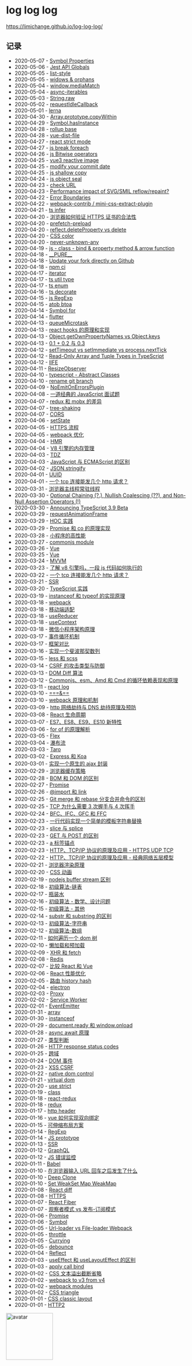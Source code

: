 # log log log

https://limichange.github.io/log-log-log/

## 记录

- 2020-05-07 - [Symbol Properties](docs/javascript/Symbol/symbol-properties.md)
- 2020-05-06 - [Jest API Globals](./Jest/jest-api-globals.md)
- 2020-05-05 - [list-style](./CSS/list-style.md)
- 2020-05-05 - [widows & orphans](./CSS/widows-orphans.md)
- 2020-05-04 - [window.mediaMatch](./javascript/mediaMatch.md)
- 2020-05-04 - [async-iterables](./javascript/async-iterables.md)
- 2020-05-03 - [String.raw](./javascript/String.raw.md)
- 2020-05-02 - [requestIdleCallback](./javascript/requestIdleCallback.md)
- 2020-05-01 - [lerna](./others/lerna.md)
- 2020-04-30 - [Array.prototype.copyWithin](./javascript/Array.prototype.copyWithin.md)
- 2020-04-29 - [Symbol.hasInstance](./javascript/Symbol.hasInstance.md)
- 2020-04-28 - [rollup base](./rollup/rollup-base.md)
- 2020-04-28 - [vue-dist-file](./vue/vue-dist-file.md)
- 2020-04-27 - [react strict mode](./react/react-strict-mode.md)
- 2020-04-27 - [js break foreach](./javascript/break-js-foreach.md)
- 2020-04-26 - [js Bitwise operators](./javascript/bitwise-operators.md)
- 2020-04-25 - [vue3 reactive image](./vue3/vue3-reactive-image.md)
- 2020-04-25 - [modify your commit date](./Git/modify-your-commit-date.md)
- 2020-04-25 - [js shallow copy](./javascript/shallow-copy.md)
- 2020-04-24 - [js object seal](./javascript/seal.md)
- 2020-04-23 - [check URL](./javascript/check%20URL.md)
- 2020-04-23 - [Performance impact of SVG/SMIL reflow/repaint?](./svg/svg-repaint-reflow.md)
- 2020-04-22 - [Error Boundaries](./react/Error%20Boundaries.md)
- 2020-04-22 - [webpack-contrib / mini-css-extract-plugin](./webpack/mini-css-extract-plugin.md)
- 2020-04-21 - [ts infer](./Typescript/ts%20infer.md)
- 2020-04-20 - [浏览器如何验证 HTTPS 证书的合法性](./browser/浏览器如何验证HTTPS证书的合法性.md)
- 2020-04-20 - [prefetch-preload](./HTML/prefetch-preload.md)
- 2020-04-20 - [reflect.deleteProperty vs delete](./javascript/reflect.deleteProperty-delete.md)
- 2020-04-20 - [CSS color](./CSS/css%20%E9%A2%9C%E8%89%B2%E5%80%BC.md)
- 2020-04-20 - [never-unknown-any](./Typescript/never-unknown-any.md)
- 2020-04-19 - [js - class - bind & property method & arrow function](./javascript/bind%20&%20property%20method%20&%20arrow%20function.md)
- 2020-04-18 - [\_\_PURE\_\_](./rollup/__PURE__.md)
- 2020-04-18 - [Update your fork directly on Github](./Github/Update%20your%20fork%20directly%20on%20Github.md)
- 2020-04-18 - [npm ci](./NPM/npm-ci.md)
- 2020-04-17 - [iterator](./javascript/iterator.md)
- 2020-04-17 - [ts util type](./typescript/ts%20util%20type.md)
- 2020-04-17 - [ts enum](./Typescript/ts%20enum.md)
- 2020-04-16 - [ts decorate](./Typescript/ts%20decorate.md)
- 2020-04-15 - [js RegExp](./javascript/RegExp.md)
- 2020-04-15 - [atob btoa](./javascript/atob%20btoa.md)
- 2020-04-14 - [Symbol for](./javascript/Symbol/symbol.for.md)
- 2020-04-14 - [flutter](./flutter/flutter-thing.md)
- 2020-04-13 - [queueMicrotask](./javascript/queueMicrotask.md)
- 2020-04-13 - [react hooks 的原理和实现](./react/react%20hooks的原理和实现.md)
- 2020-04-13 - [Object.getOwnPropertyNames vs Object.keys](./javascript/Object.getOwnPropertyNames%20vs%20Object.keys.md)
- 2020-04-13 - [0.1 + 0.2 与 0.3](./javascript/0.1%20+%200.2%20与%200.3.md)
- 2020-04-12 - [setTimeout vs setImmediate vs process.nextTick](./Typescript/setTimeout%20vs%20setImmediate%20vs%20process.nextTick.md)
- 2020-04-12 - [Read-Only Array and Tuple Types in TypeScript](./Typescript/Read-Only%20Array%20and%20Tuple%20Types%20in%20TypeScript.md)
- 2020-04-12 - [IIFE](./javascript/IIFE.md)
- 2020-04-11 - [ResizeObserver](./javascript/ResizeObserver.md)
- 2020-04-10 - [typescript - Abstract Classes](./Typescript/Abstract%20Classes.md)
- 2020-04-10 - [rename git branch](./Git/rename%20git%20branch.md)
- 2020-04-09 - [NoEmitOnErrorsPlugin](./webpack/NoEmitOnErrorsPlugin.md)
- 2020-04-08 - [一道经典的 JavaScript 面试题](./javascript/一道经典的%20JavaScript%20面试题.md)
- 2020-04-07 - [redux 和 mobx 的差异](./redux/redux%20和%20mobx%20的差异.md)
- 2020-04-07 - [tree-shaking](./webpack/tree-shaking.md)
- 2020-04-07 - [CORS](./browser/CORS.md)
- 2020-04-06 - [setState](./react/setState.md)
- 2020-04-05 - [HTTPS 流程](./network/HTTPS%20流程.md)
- 2020-04-05 - [webpack 优化](./webpack/webpack%20优化.md)
- 2020-04-04 - [HMR](./nodejs/HMR.md)
- 2020-04-04 - [V8 引擎的内存管理](./javascript/V8引擎的内存管理.md)
- 2020-04-03 - [TDZ](./javascript/TDZ.md)
- 2020-04-03 - [JavaScript 与 ECMAScript 的区别](./javascript/JavaScript与ECMAScript的区别.md)
- 2020-04-02 - [JSON.stringify](./javascript/JSON.stringify.md)
- 2020-04-01 - [UUID](./javascript/UUID.md)
- 2020-04-01 - [一个 tcp 连接能发几个 http 请求？](./browser/一个%20tcp%20连接能发几个%20http%20请求.md)
- 2020-03-31 - [浏览器主线程常驻线程](./browser/浏览器主线程常驻线程.md)
- 2020-03-30 - [Optional Chaining (?.), Nullish Coalescing (??), and Non-Null Assertion Operators (!)](./Typescript/Optional%20Chaining,%20Nullish%20Coalescing%20,%20and%20Non-Null%20Assertion%20Operators%20%20in%20TypeScript.md)
- 2020-03-30 - [Announcing TypeScript 3.9 Beta](./Typescript/Announcing%20TypeScript%203.9%20Beta.md)
- 2020-03-29 - [requestAnimationFrame](./javascript/requestAnimationFrame.md)
- 2020-03-29 - [HOC 实践](./react/HOC%20实践.md)
- 2020-03-29 - [Promise 和 co 的原理实现](./javascript/Promise%20和%20co%20的原理实现.md)
- 2020-03-28 - [小程序的高性能](./weapp/小程序的高性能.md)
- 2020-03-27 - [commonjs module](./nodejs/commonjs%20module.md)
- 2020-03-26 - [Vue](./vue/vue面试.md)
- 2020-03-25 - [Vue](./vue/vue面试.md)
- 2020-03-24 - [MVVM](./concept/MVVM.md)
- 2020-03-23 - [了解 v8 引擎吗，一段 js 代码如何执行的](./concept/了解v8引擎吗，一段js代码如何执行的.md)
- 2020-03-22 - [一个 tcp 连接能发几个 http 请求？](./browser/一个%20tcp%20连接能发几个%20http%20请求？.md)
- 2020-03-21 - [SSR](./concept/SSR.md)
- 2020-03-20 - [TypeScript 实践](./Typescript/typescript.md)
- 2020-03-19 - [instanceof 和 typeof 的实现原理](./javascript/instanceof%20和%20typeof%20的实现原理.md)
- 2020-03-18 - [webpack](./webpack/webpack.md)
- 2020-03-18 - [移动端适配](./others/移动端适配.md)
- 2020-03-18 - [useReducer](./react/useReducer.md)
- 2020-03-18 - [useContext](./react/useContext.md)
- 2020-03-18 - [微信小程序架构原理](./weapp/微信小程序架构原理.md)
- 2020-03-17 - [事件循环机制](./javascript/事件循环机制.md)
- 2020-03-17 - [框架对比](./javascript/框架对比.md)
- 2020-03-16 - [实现一个斐波那契数列](./javascript/实现一个斐波那契数列.md)
- 2020-03-15 - [less 和 scss](./CSS/less%20和%20scss%20.md)
- 2020-03-14 - [CSRF 的攻击类型与防御](./secure/前端%20|%20CSRF%20的攻击类型与防御.md)
- 2020-03-13 - [DOM Diff 算法](./react/虚拟%20DOM%20Diff%20算法解析.md)
- 2020-03-12 - [Commonjs、esm、Amd 和 Cmd 的循环依赖表现和原理](./nodejs/Commonjs、esm、Amd%20和%20Cmd%20的循环依赖表现和原理.md)
- 2020-03-11 - [react log](./react/react-log.md)
- 2020-03-10 - [===&==](./javascript/===&==.md)
- 2020-03-10 - [webpack 原理和机制](./webpack/原理和机制.md)
- 2020-03-09 - [http 网络劫持与 DNS 劫持原理及预防](./secure/http网络劫持与DNS劫持原理及预防.md)
- 2020-03-08 - [React 生命周期](./react/react生命周期.md)
- 2020-03-07 - [ES7、ES8、ES9、ES10 新特性](./javascript/ES7、ES8、ES9、ES10新特性.md)
- 2020-03-06 - [for of 的原理解析](./javascript/for%20of%20的原理解析.md)
- 2020-03-05 - [Flex][86]
- 2020-03-04 - [瀑布流][85]
- 2020-03-03 - [Taro][84]
- 2020-03-02 - [Express 和 Koa][83]
- 2020-03-01 - [实现一个原生的 ajax 封装][82]
- 2020-02-29 - [浏览器缓存策略][81]
- 2020-02-28 - [BOM 和 DOM 的区别][80]
- 2020-02-27 - [Promise][79]
- 2020-02-26 - [@import 和 link][78]
- 2020-02-25 - [Git merge 和 rebase 分支合并命令的区别][77]
- 2020-02-25 - [TCP 为什么需要 3 次握手与 4 次挥手][76]
- 2020-02-24 - [BFC、IFC、GFC 和 FFC][75]
- 2020-02-23 - [一行代码实现一个简单的模板字符串替换][74]
- 2020-02-23 - [slice 与 splice][73]
- 2020-02-23 - [GET 与 POST 的区别][72]
- 2020-02-23 - [a 标签锚点][71]
- 2020-02-23 - [HTTP、TCP/IP 协议的原理及应用 - HTTPS UDP TCP][70]
- 2020-02-22 - [HTTP、TCP/IP 协议的原理及应用 - 经典网络五层模型][69]
- 2020-02-21 - [浏览器渲染原理][68]
- 2020-02-20 - [CSS 动画][67]
- 2020-02-19 - [nodejs buffer stream 区别][66]
- 2020-02-18 - [初级算法-链表][65]
- 2020-02-17 - [瓶装水][64]
- 2020-02-16 - [初级算法 - 数学、设计问题][63]
- 2020-02-15 - [初级算法 - 其他][62]
- 2020-02-14 - [substr 和 substring 的区别][61]
- 2020-02-13 - [初级算法-字符串][60]
- 2020-02-12 - [初级算法-数组][59]
- 2020-02-11 - [如何遍历一个 dom 树][58]
- 2020-02-10 - [懒加载和预加载][57]
- 2020-02-09 - [XHR 和 fetch][56]
- 2020-02-08 - [Redis][55]
- 2020-02-07 - [比较 React 和 Vue][54]
- 2020-02-06 - [React 性能优化][53]
- 2020-02-05 - [路由 history hash][52]
- 2020-02-04 - [electron][51]
- 2020-02-03 - [Proxy][50]
- 2020-02-02 - [Service Worker][49]
- 2020-02-01 - [EventEmitter][48]
- 2020-01-31 - [array][47]
- 2020-01-30 - [instanceof][46]
- 2020-01-29 - [document.ready 和 window.onload][45]
- 2020-01-28 - [async await 原理][44]
- 2020-01-27 - [类型判断][43]
- 2020-01-26 - [HTTP response status codes][42]
- 2020-01-25 - [跨域][41]
- 2020-01-24 - [DOM 事件][40]
- 2020-01-23 - [XSS CSRF][39]
- 2020-01-22 - [native dom control][38]
- 2020-01-21 - [virtual dom][37]
- 2020-01-20 - [use strict][36]
- 2020-01-19 - [class][35]
- 2020-01-18 - [react-redux][34]
- 2020-01-18 - [redux][33]
- 2020-01-17 - [http header][32]
- 2020-01-16 - [vue 如何实现双向绑定][31]
- 2020-01-15 - [可伸缩布局方案][30]
- 2020-01-14 - [RegExp][29]
- 2020-01-14 - [JS prototype][28]
- 2020-01-13 - [SSR][27]
- 2020-01-12 - [GraphQL][26]
- 2020-01-12 - [JS 错误监控][25]
- 2020-01-11 - [Babel][24]
- 2020-01-10 - [在浏览器输入 URL 回车之后发生了什么][23]
- 2020-01-10 - [Deep Clone][22]
- 2020-01-10 - [Set WeakSet Map WeakMap][21]
- 2020-01-08 - [React diff][19]
- 2020-01-08 - [HTTPS][18]
- 2020-01-07 - [React Fiber][17]
- 2020-01-07 - [观察者模式 vs 发布-订阅模式][16]
- 2020-01-06 - [Promise][15]
- 2020-01-06 - [Symbol][14]
- 2020-01-05 - [Url-loader vs File-loader Webpack][13]
- 2020-01-05 - [throttle][12]
- 2020-01-05 - [Currying][11]
- 2020-01-05 - [debounce][10]
- 2020-01-04 - [Reflect][9]
- 2020-01-03 - [useEffect 和 useLayoutEffect 的区别][8]
- 2020-01-03 - [apply call bind][7]
- 2020-01-02 - [CSS 文本溢出截断省略][6]
- 2020-01-02 - [webpack to v3 from v4][5]
- 2020-01-02 - [webpack modules][4]
- 2020-01-02 - [CSS triangle][3]
- 2020-01-01 - [CSS classic layout][2]
- 2020-01-01 - [HTTP2][1]

[86]: https://limichange.github.io/log-log-log/css/flex.html
[85]: https://limichange.github.io/log-log-log/css/%E7%80%91%E5%B8%83%E6%B5%81.html
[84]: https://limichange.github.io/log-log-log/others/Taro.html
[83]: https://limichange.github.io/log-log-log/express/Express%20%E5%92%8C%20Koa.html
[82]: https://limichange.github.io/log-log-log/javascript/%E5%AE%9E%E7%8E%B0%E4%B8%80%E4%B8%AA%E5%8E%9F%E7%94%9F%E7%9A%84%20ajax%20%E5%B0%81%E8%A3%85.html
[81]: https://limichange.github.io/log-log-log/browser/%E6%B5%8F%E8%A7%88%E5%99%A8%E7%BC%93%E5%AD%98%E7%AD%96%E7%95%A5.html
[80]: https://limichange.github.io/log-log-log/browser/BOM%20%E5%92%8C%20DOM%20%E7%9A%84%E5%8C%BA%E5%88%AB.html
[79]: https://limichange.github.io/log-log-log/javascript/Promise/promise.html
[78]: https://limichange.github.io/log-log-log/css/@import%E5%92%8Clink.html
[77]: https://limichange.github.io/log-log-log/Git/Git%20merge%E5%92%8Crebase%E5%88%86%E6%94%AF%E5%90%88%E5%B9%B6%E5%91%BD%E4%BB%A4%E7%9A%84%E5%8C%BA%E5%88%AB.html
[76]: https://limichange.github.io/log-log-log/network/TCP%E4%B8%BA%E4%BB%80%E4%B9%88%E9%9C%80%E8%A6%813%E6%AC%A1%E6%8F%A1%E6%89%8B%E4%B8%8E4%E6%AC%A1%E6%8C%A5%E6%89%8B.html
[75]: https://limichange.github.io/log-log-log/css/BFC%E3%80%81IFC%E3%80%81GFC%20%E5%92%8C%20FFC.html
[74]: https://limichange.github.io/log-log-log/javascript/%E4%B8%80%E8%A1%8C%E4%BB%A3%E7%A0%81%E5%AE%9E%E7%8E%B0%E4%B8%80%E4%B8%AA%E7%AE%80%E5%8D%95%E7%9A%84%E6%A8%A1%E6%9D%BF%E5%AD%97%E7%AC%A6%E4%B8%B2%E6%9B%BF%E6%8D%A2.html
[73]: https://limichange.github.io/log-log-log/javascript/slice%E4%B8%8Esplice.html
[72]: https://limichange.github.io/log-log-log/HTTP/GET%20%E4%B8%8E%20POST%20%E7%9A%84%E5%8C%BA%E5%88%AB.html#links
[71]: https://limichange.github.io/log-log-log/HTML/a%E6%A0%87%E7%AD%BE%E9%94%9A%E7%82%B9.html#links
[70]: https://limichange.github.io/log-log-log/network/HTTP%E3%80%81TCP/IP%20%E5%8D%8F%E8%AE%AE%E7%9A%84%E5%8E%9F%E7%90%86%E5%8F%8A%E5%BA%94%E7%94%A8.html
[69]: https://limichange.github.io/log-log-log/network/HTTP%E3%80%81TCP/IP%20%E5%8D%8F%E8%AE%AE%E7%9A%84%E5%8E%9F%E7%90%86%E5%8F%8A%E5%BA%94%E7%94%A8.html
[68]: https://limichange.github.io/log-log-log/browser/%E6%B5%8F%E8%A7%88%E5%99%A8%E6%B8%B2%E6%9F%93%E5%8E%9F%E7%90%86.html
[67]: https://limichange.github.io/log-log-log/CSS/css%20动画.html
[66]: https://limichange.github.io/log-log-log/nodejs/nodejs%20buffer%20stream%E5%8C%BA%E5%88%AB.html
[65]: https://leetcode-cn.com/explore/interview/card/top-interview-questions-easy/6/linked-list/41/
[64]: https://limichange.github.io/log-log-log/others/%E7%93%B6%E8%A3%85%E6%B0%B4.html
[63]: https://leetcode-cn.com/explore/interview/card/top-interview-questions-easy/
[62]: https://leetcode-cn.com/explore/interview/card/top-interview-questions-easy/26/others
[61]: https://limichange.github.io/log-log-log/javascript/substr%E5%92%8Csubstring%E7%9A%84%E5%8C%BA%E5%88%AB.html
[60]: https://leetcode-cn.com/explore/interview/card/top-interview-questions-easy
[59]: https://leetcode-cn.com/explore/interview/card/top-interview-questions-easy
[58]: https://limichange.github.io/log-log-log/javascript/%E5%A6%82%E4%BD%95%E9%81%8D%E5%8E%86%E4%B8%80%E4%B8%AAdom%E6%A0%91.html
[57]: https://limichange.github.io/log-log-log/javascript/%E6%87%92%E5%8A%A0%E8%BD%BD%E5%92%8C%E9%A2%84%E5%8A%A0%E8%BD%BD.html#%E6%87%92%E5%8A%A0%E8%BD%BD
[56]: https://limichange.github.io/log-log-log/javascript/%20XHR%20%E5%92%8C%20fetch.html
[55]: https://limichange.github.io/log-log-log/concept/Redis.html
[54]: https://limichange.github.io/log-log-log/react/%E6%AF%94%E8%BE%83React%E5%92%8CVue.html
[53]: https://limichange.github.io/log-log-log/react/React%20%E6%80%A7%E8%83%BD%E4%BC%98%E5%8C%96.html#list
[52]: https://limichange.github.io/log-log-log/javascript/%E8%B7%AF%E7%94%B1%20history%20hash.html
[51]: https://limichange.github.io/log-log-log/electron/electron.html
[50]: https://limichange.github.io/log-log-log/javascript/Proxy.html
[49]: https://limichange.github.io/log-log-log/javascript/Service%20Worker.html
[48]: https://limichange.github.io/log-log-log/javascript/EventEmitter.html
[47]: https://limichange.github.io/log-log-log/javascript/array.html
[46]: https://limichange.github.io/log-log-log/javascript/instanceof.html
[45]: https://limichange.github.io/log-log-log/javascript/document.ready%20%E5%92%8C%20window.onload%20.html
[44]: https://limichange.github.io/log-log-log/javascript/async%20await.html
[43]: https://limichange.github.io/log-log-log/javascript/%E7%B1%BB%E5%9E%8B%E5%88%A4%E6%96%AD.html
[42]: https://limichange.github.io/log-log-log/HTTP/HTTP%20response%20status%20codes.html
[41]: https://limichange.github.io/log-log-log/browser/%E8%B7%A8%E5%9F%9F.htm
[40]: https://limichange.github.io/log-log-log/browser/DOM%20%E4%BA%8B%E4%BB%B6.html
[39]: https://limichange.github.io/log-log-log/secure/XSS%20CSRF.html
[38]: https://limichange.github.io/log-log-log/javascript/dom.html
[37]: https://limichange.github.io/log-log-log/javascript/virtual%20dom.html
[36]: https://limichange.github.io/log-log-log/javascript/use%20strict.html
[35]: https://limichange.github.io/log-log-log/javascript/class.html
[34]: https://limichange.github.io/log-log-log/redux/react%20redux.html
[33]: https://limichange.github.io/log-log-log/redux/redux.html
[32]: https://limichange.github.io/log-log-log/network/HTTP.html
[31]: https://limichange.github.io/log-log-log/vue/vue如何实现双向绑定.html
[30]: https://limichange.github.io/log-log-log/javascript/可伸缩布局方案.html
[29]: https://limichange.github.io/log-log-log/javascript/RegExp.html
[28]: https://limichange.github.io/log-log-log/javascript/prototype.html
[27]: https://limichange.github.io/log-log-log/SSR/READEME.html
[26]: https://limichange.github.io/log-log-log/graphql/GraphQL.html
[25]: https://limichange.github.io/log-log-log/concept/JS%E9%94%99%E8%AF%AF%E7%9B%91%E6%8E%A7.html
[24]: https://limichange.github.io/log-log-log/babel/babel.html
[23]: https://limichange.github.io/log-log-log/browser/%E5%9C%A8%E6%B5%8F%E8%A7%88%E5%99%A8%E8%BE%93%E5%85%A5%20URL%20%E5%9B%9E%E8%BD%A6%E4%B9%8B%E5%90%8E%E5%8F%91%E7%94%9F%E4%BA%86%E4%BB%80%E4%B9%88.html
[22]: https://limichange.github.io/log-log-log/javascript/deepClone.html
[21]: https://limichange.github.io/log-log-log/javascript/Set%E3%80%81WeakSet%E3%80%81Map%E5%8F%8AWeakMap.html
[20]: https://limichange.github.io/log-log-log/browser/cookie.html
[19]: https://limichange.github.io/log-log-log/react/react%20diff.html
[18]: https://limichange.github.io/log-log-log/network/HTTPS.html
[17]: https://limichange.github.io/log-log-log/react/Fiber.html
[16]: https://limichange.github.io/log-log-log/concept/%E8%A7%82%E5%AF%9F%E8%80%85%E6%A8%A1%E5%BC%8F%20vs%20%E5%8F%91%E5%B8%83-%E8%AE%A2%E9%98%85%E6%A8%A1%E5%BC%8F.html
[15]: https://limichange.github.io/log-log-log/javascript/Promise/Promise%E5%AE%9E%E7%8E%B0
[14]: https://limichange.github.io/log-log-log/javascript/Symbol.htm
[13]: https://limichange.github.io/log-log-log/webpack/Url-loader%20vs%20File-loader%20Webpack.html
[12]: https://limichange.github.io/log-log-log/javascript/throttle.html
[11]: https://limichange.github.io/log-log-log/javascript/Currying%20%E6%9F%AF%E9%87%8C%E5%8C%96.html
[10]: https://limichange.github.io/log-log-log/javascript/debounce.html
[1]: https://limichange.github.io/log-log-log/network/HTTP2.html
[2]: https://limichange.github.io/log-log-log/css/CSS%E7%BB%8F%E5%85%B8%E5%B8%83%E5%B1%80.html
[3]: https://limichange.github.io/log-log-log/css/%E7%94%BB%E4%B8%80%E4%B8%AA%E5%B0%8F%E4%B8%89%E8%A7%92.html
[4]: https://limichange.github.io/log-log-log/webpack/%E6%A8%A1%E5%9D%97%E5%8C%96.html
[5]: https://limichange.github.io/log-log-log/webpack/webpack%20to%20v4%20from%20v3.html
[6]: https://limichange.github.io/log-log-log/css/%E6%96%87%E6%9C%AC%E6%BA%A2%E5%87%BA%E6%88%AA%E6%96%AD%E7%9C%81%E7%95%A5.html
[7]: https://limichange.github.io/log-log-log/javascript/apply&call&bind.html
[8]: https://limichange.github.io/log-log-log/react/useEffect%20%E5%92%8C%20useLayoutEffect%20%E7%9A%84%E5%8C%BA%E5%88%AB.html
[9]: https://limichange.github.io/log-log-log/javascript/Reflect.html

<img src="https://github.com/limichange/log-log-log/blob/master/images/avatar.jpg?raw=true" alt="avatar" width="128px"/>
